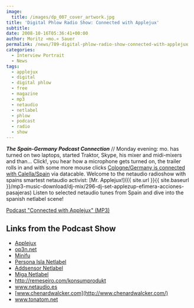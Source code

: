 ```yaml
---
image:
  title: /images/dp_007_cover_artwork.jpg
title: 'Digital Phlow Radio Show: Connected with Applejux'
subtitle: 
date: 2008-10-16T05:36:41+00:00
author: Moritz »mo.« Sauer
permalink: /news/789-digital-phlow-radio-show-connected-with-applejux
categories:
  - Interview Portrait
  - News
tags:
  - applejux
  - digital
  - digital phlow
  - free
  - magazine
  - mp3
  - netaudio
  - netlabel
  - phlow
  - podcast
  - radio
  - show
---
```

***The Spain-Germany Podcast Connection*** // Monday evening: mo. has turned on two laptops, started Traktor, Skype, his mixer and midi-mixers and than... Click!, you hear how a microphone gets turned on, the trailer rolls in and with some more mouse clicks <a href="http://maps.google.de/maps?f=d&saddr=cologne,+germany&daddr=calella,+spain&hl=de&geocode=&mra=ls&sll=40.663973,2.06543&sspn=12.194273,22.412109&ie=UTF8&ll=46.271037,4.96582&spn=11.119527,22.412109&z=6" target="_blank">Cologne/Germany is connected with Calella/Spain</a> via datacable. Welcome to the netaudio radioshow with spains smartest netaudio activist: [Mr. Applejux!]({{ site.url }}{{ site.baseurl }}/mp3-music-download/dj-mix/296-dj-set-applezup-efimera-acciones-pasajeras) Listen to selected netaudio tunes from Spain and dive into the spanish netlabel scene!

[Podcast "Connected with Applejux" (MP3)](http://mp3.phlow.de/digital_phlow/dp_007_connected_with_applejux.mp3)

## Links from the Podcast Show

  * <a href="http://www.op3n.net/applejux/" target="_blank">Applejux</a>
  * <a href="http://op3n.net" target="_blank">op3n.net</a>
  * <a href="http://minifu.com" target="_blank">Minifu</a>
  * <a href="http://www.persona-isla.org/" target="_blank">Persona Isla Netlabel</a>
  * <a href="http://www.addsensor.com/" target="_blank">Addsensor Netlabel</a>
  * <a href="http://www.miga-label.org" target="_blank">Miga Netlabel</a>
  * <a href="http://remeseiro.com/konsumprodukt" target="_blank">http://remeseiro.com/konsumprodukt</a>
  * <a href="http://www.netaudio.es" target="_blank">www.netaudio.es</a>
  * [www.chenardwalcker.com](http://www.chenardwalcker.com/)
  * <a href="http://www.tonatom.net/" target="_blank">www.tonatom.net</a>